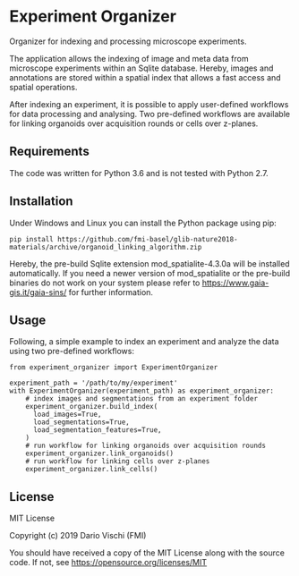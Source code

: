 # Experiment Organizer

Organizer for indexing and processing microscope experiments.

The application allows the indexing of image and meta data from microscope experiments within an Sqlite database. Hereby, images and annotations are stored within a spatial index that allows a fast access and spatial operations.

After indexing an experiment, it is possible to apply user-defined workflows for data processing and analysing. Two pre-defined workflows are available for linking organoids over acquisition rounds or cells over z-planes.

## Requirements

The code was written for Python 3.6 and is not tested with Python 2.7.

## Installation

Under Windows and Linux you can install the Python package using pip:

    pip install https://github.com/fmi-basel/glib-nature2018-materials/archive/organoid_linking_algorithm.zip

Hereby, the pre-build Sqlite extension mod_spatialite-4.3.0a will be installed automatically.
If you need a newer version of mod_spatialite or the pre-build binaries do not work on your system please refer to https://www.gaia-gis.it/gaia-sins/ for further information.

## Usage
Following, a simple example to index an experiment and analyze the data using two pre-defined workflows:

    from experiment_organizer import ExperimentOrganizer

    experiment_path = '/path/to/my/experiment'
    with ExperimentOrganizer(experiment_path) as experiment_organizer:
        # index images and segmentations from an experiment folder
        experiment_organizer.build_index(
          load_images=True,
          load_segmentations=True,
          load_segmentation_features=True,
        )
        # run workflow for linking organoids over acquisition rounds
        experiment_organizer.link_organoids()
        # run workflow for linking cells over z-planes
        experiment_organizer.link_cells()

## License

MIT License

Copyright (c) 2019 Dario Vischi (FMI)

You should have received a copy of the MIT License along with the source code.
If not, see https://opensource.org/licenses/MIT
